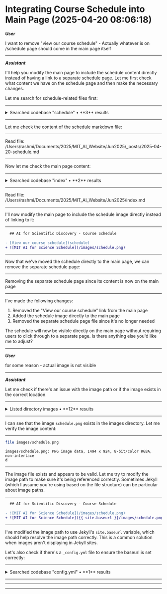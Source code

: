 <!-- Generated by SpecStory -->

# Integrating Course Schedule into Main Page (2025-04-20 08:06:18)

_**User**_

I want to remove "view our course schedule" - Actually whatever is on /schedule page should come in the main page itself

---

_**Assistant**_

I'll help you modify the main page to include the schedule content directly instead of having a link to a separate schedule page. Let me first check what content we have on the schedule page and then make the necessary changes.

Let me search for schedule-related files first:

---

<details>
            <summary>Searched codebase "schedule" • **3** results</summary>
        
| File |
|------|
| `undefined` |
| `undefined` |
| `undefined` |

</details>

---

Let me check the content of the schedule markdown file:

---

Read file: /Users/rashmi/Documents/2025/MIT_AI_Website/Jun2025/_posts/2025-04-20-schedule.md

---

Now let me check the main page content:

---

<details>
            <summary>Searched codebase "index" • **2** results</summary>
        
| File |
|------|
| `undefined` |
| `undefined` |

</details>

---

Read file: /Users/rashmi/Documents/2025/MIT_AI_Website/Jun2025/index.md

---

I'll now modify the main page to include the schedule image directly instead of linking to it:

---

```diff
  ## AI for Scientific Discovery - Course Schedule
  
- [View our course schedule](schedule) 
+ ![MIT AI for Science Schedule](/images/schedule.png) 
```

---

Now that we've moved the schedule directly to the main page, we can remove the separate schedule page:

---

Removing the separate schedule page since its content is now on the main page

---

I've made the following changes:
1. Removed the "View our course schedule" link from the main page
2. Added the schedule image directly to the main page
3. Removed the separate schedule page file since it's no longer needed

The schedule will now be visible directly on the main page without requiring users to click through to a separate page. Is there anything else you'd like me to adjust?

---

_**User**_

for some reason - actual image is not visible 


---

_**Assistant**_

Let me check if there's an issue with the image path or if the image exists in the correct location.

---

<details>
            <summary>Listed directory images • **12** results</summary>
        
| Name |
|-------|
| 📄 `schedule.png` |
| 📄 `schedule_1.png` |
| 📄 `logo-colors-mit-red.png` |
| 📄 `reverie.png` |
| 📄 `search.png` |
| 📄 `reverie-demo.png` |
| 📄 `reverie-text.png` |
| 📄 `mobile-demo.png` |
| 📄 `galaxy.jpg` |
| 📄 `categories.png` |
| 📄 `favicon-32x32.png` |
| 📄 `404.jpg` |

</details>

---

I can see that the image `schedule.png` exists in the images directory. Let me verify the image content:

---

```bash
file images/schedule.png
```

```
images/schedule.png: PNG image data, 1494 x 924, 8-bit/color RGBA, non-interlace
d

```

---

The image file exists and appears to be valid. Let me try to modify the image path to make sure it's being referenced correctly. Sometimes Jekyll (which I assume you're using based on the file structure) can be particular about image paths.

---

```diff
  ## AI for Scientific Discovery - Course Schedule
  
- ![MIT AI for Science Schedule](/images/schedule.png) 
+ ![MIT AI for Science Schedule]({{ site.baseurl }}/images/schedule.png) 
```

---

I've modified the image path to use Jekyll's `site.baseurl` variable, which should help resolve the image path correctly. This is a common solution when images aren't displaying in Jekyll sites.

Let's also check if there's a `_config.yml` file to ensure the baseurl is set correctly:

---

<details>
            <summary>Searched codebase "config.yml" • **1** results</summary>
        
| File |
|------|
| `undefined` |

</details>

---



---



---

